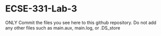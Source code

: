 # ECSE-331-Lab-3
ONLY Commit the files you see here to this github repository. Do not add any other files such as main.aux, main.log, or .DS_store
